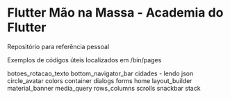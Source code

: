 # Flutter Mão na Massa - Academia do Flutter

Repositório para referência pessoal

Exemplos de códigos úteis localizados em /bin/pages

botoes_rotacao_texto
bottom_navigator_bar
cidades - lendo json
circle_avatar
colors
container
dialogs
forms
home
layout_builder
material_banner
media_query
rows_columns
scrolls
snackbar
stack
